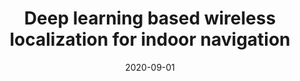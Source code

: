 ---
title: "Deep learning based wireless localization for indoor navigation"
collection: publications
permalink: /publication/2020-09-01-Deep-learning-based-wireless-localization-for-indoor-navigation
excerpt: '25 cites: https://scholar.google.com/scholar?oi=bibs\&amp;hl=en\&amp;cites=34378211762698709'
date: 2020-09-01
venue: 'Proceedings of the 26th Annual International Conference on Mobile Computing and Networking (Mobicom)'
link: 'https://doi.org/10.1145/2486001'
paperurl: '/files/papers/dloc.pdf'
citation: ' R Ayyalasomayajula,  A Arun,  C Wu,  S Sharma,  AR Sethi,  D Vasisht,  D Bharadia, '
---